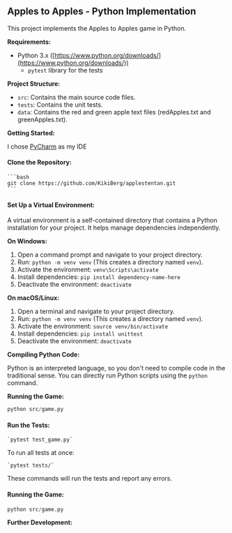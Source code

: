 ## Apples to Apples - Python Implementation

This project implements the Apples to Apples game in Python.

**Requirements:**

  * Python 3.x ([https://www.python.org/downloads/](https://www.python.org/downloads/))
    * `pytest` library for the tests

**Project Structure:**

  * `src`: Contains the main source code files.
  * `tests`: Contains the unit tests.
  * `data`: Contains the red and green apple text files (redApples.txt and greenApples.txt).

**Getting Started:**

I chose [PyCharm](https://www.jetbrains.com/pycharm/) as my IDE

#### **Clone the Repository:**

    ```bash
    git clone https://github.com/KikiBerg/applestentan.git
    ```

#### **Set Up a Virtual Environment:**

A virtual environment is a self-contained directory that contains a Python installation for your project. It helps manage dependencies independently.

**On Windows:**

1.  Open a command prompt and navigate to your project directory.
2.  Run: `python -m venv venv` (This creates a directory named `venv`).
3.  Activate the environment: `venv\Scripts\activate`
4.  Install dependencies: `pip install dependency-name-here`
5.  Deactivate the environment: `deactivate`

**On macOS/Linux:**

1.  Open a terminal and navigate to your project directory.
2.  Run: `python -m venv venv` (This creates a directory named `venv`).
3.  Activate the environment: `source venv/bin/activate`
4.  Install dependencies: `pip install unittest`
5.  Deactivate the environment: `deactivate`

**Compiling Python Code:**

Python is an interpreted language, so you don't need to compile code in the traditional sense.
You can directly run Python scripts using the `python` command.

**Running the Game:**

```python
python src/game.py
```

#### **Run the Tests:**

    `pytest test_game.py`

To run all tests at once: 

    `pytest tests/`

These commands will run the tests and report any errors.

#### **Running the Game:**

```python
python src/game.py
```

**Further Development:**


